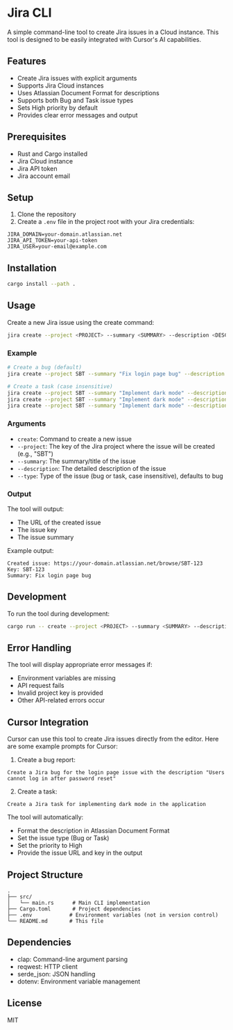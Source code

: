 # Jira CLI

A simple command-line tool to create Jira issues in a Cloud instance. This tool is designed to be easily integrated with Cursor's AI capabilities.

## Features

- Create Jira issues with explicit arguments
- Supports Jira Cloud instances
- Uses Atlassian Document Format for descriptions
- Supports both Bug and Task issue types
- Sets High priority by default
- Provides clear error messages and output

## Prerequisites

- Rust and Cargo installed
- Jira Cloud instance
- Jira API token
- Jira account email

## Setup

1. Clone the repository
2. Create a `.env` file in the project root with your Jira credentials:
```env
JIRA_DOMAIN=your-domain.atlassian.net
JIRA_API_TOKEN=your-api-token
JIRA_USER=your-email@example.com
```

## Installation

```bash
cargo install --path .
```

## Usage

Create a new Jira issue using the create command:

```bash
jira create --project <PROJECT> --summary <SUMMARY> --description <DESCRIPTION> [--issue-type <TYPE>]
```

### Example

```bash
# Create a bug (default)
jira create --project SBT --summary "Fix login page bug" --description "The login page is not working properly"

# Create a task (case insensitive)
jira create --project SBT --summary "Implement dark mode" --description "Add dark mode support" --type task
jira create --project SBT --summary "Implement dark mode" --description "Add dark mode support" --type TASK
jira create --project SBT --summary "Implement dark mode" --description "Add dark mode support" --type Task
```

### Arguments

- `create`: Command to create a new issue
- `--project`: The key of the Jira project where the issue will be created (e.g., "SBT")
- `--summary`: The summary/title of the issue
- `--description`: The detailed description of the issue
- `--type`: Type of the issue (bug or task, case insensitive), defaults to bug

### Output

The tool will output:
- The URL of the created issue
- The issue key
- The issue summary

Example output:
```
Created issue: https://your-domain.atlassian.net/browse/SBT-123
Key: SBT-123
Summary: Fix login page bug
```

## Development

To run the tool during development:

```bash
cargo run -- create --project <PROJECT> --summary <SUMMARY> --description <DESCRIPTION> [--issue-type <TYPE>]
```

## Error Handling

The tool will display appropriate error messages if:
- Environment variables are missing
- API request fails
- Invalid project key is provided
- Other API-related errors occur

## Cursor Integration

Cursor can use this tool to create Jira issues directly from the editor. Here are some example prompts for Cursor:

1. Create a bug report:
```
Create a Jira bug for the login page issue with the description "Users cannot log in after password reset"
```

2. Create a task:
```
Create a Jira task for implementing dark mode in the application
```

The tool will automatically:
- Format the description in Atlassian Document Format
- Set the issue type (Bug or Task)
- Set the priority to High
- Provide the issue URL and key in the output

## Project Structure

```
.
├── src/
│   └── main.rs      # Main CLI implementation
├── Cargo.toml       # Project dependencies
├── .env            # Environment variables (not in version control)
└── README.md       # This file
```

## Dependencies

- clap: Command-line argument parsing
- reqwest: HTTP client
- serde_json: JSON handling
- dotenv: Environment variable management

## License

MIT
